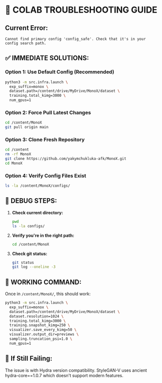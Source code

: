 # 🚨 COLAB TROUBLESHOOTING GUIDE

## Current Error:
```
Cannot find primary config 'config_safe'. Check that it's in your config search path.
```

## ✅ IMMEDIATE SOLUTIONS:

### Option 1: Use Default Config (Recommended)
```bash
python3 -m src.infra.launch \
  exp_suffix=monox \
  dataset.path=/content/drive/MyDrive/MonoX/dataset \
  training.total_kimg=3000 \
  num_gpus=1
```

### Option 2: Force Pull Latest Changes
```bash
cd /content/MonoX
git pull origin main
```

### Option 3: Clone Fresh Repository
```bash
cd /content
rm -rf MonoX
git clone https://github.com/yakymchukluka-afk/MonoX.git
cd MonoX
```

### Option 4: Verify Config Files Exist
```bash
ls -la /content/MonoX/configs/
```

## 🔧 DEBUG STEPS:

1. **Check current directory:**
   ```bash
   pwd
   ls -la configs/
   ```

2. **Verify you're in the right path:**
   ```bash
   cd /content/MonoX
   ```

3. **Check git status:**
   ```bash
   git status
   git log --oneline -3
   ```

## 🎯 WORKING COMMAND:
Once in `/content/MonoX/`, this should work:
```bash
python3 -m src.infra.launch \
  exp_suffix=monox \
  dataset.path=/content/drive/MyDrive/MonoX/dataset \
  dataset.resolution=1024 \
  training.total_kimg=3000 \
  training.snapshot_kimg=250 \
  visualizer.save_every_kimg=50 \
  visualizer.output_dir=previews \
  sampling.truncation_psi=1.0 \
  num_gpus=1
```

## 🚨 If Still Failing:
The issue is with Hydra version compatibility. StyleGAN-V uses ancient hydra-core==1.0.7 which doesn't support modern features.